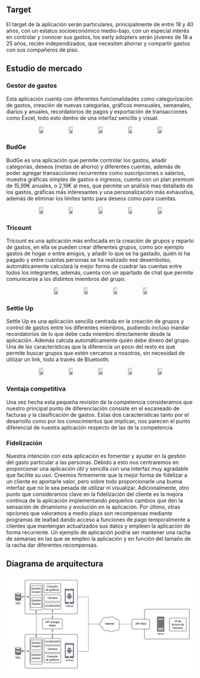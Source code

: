 ## Target

El target de la aplicación serán particulares, principalmente de entre 18 y 40 años, con un estatus socioeconómico medio-bajo, con un especial interés en controlar y conocer sus gastos, los early adopters serán jóvenes de 18 a 25 años, recién independizados, que necesiten ahorrar y compartir gastos con sus compañeros de piso.

## Estudio de mercado

### Gestor de gastos

Esta aplicación cuenta con diferentes funcionalidades como categorización de gastos, creación de nuevas categorías, gráficos mensuales, semanales, diarios y anuales, recordatorios de pagos y exportación de transacciones como Excel, todo esto dentro de una interfaz sencilla y visual.

<p align="center">
  <img src="https://github.com/alvaroddiaz/APM/assets/72129484/289936f2-75c8-42b3-a1d1-118b8f85642a" width="15%" height="15%">
  <img src="https://github.com/alvaroddiaz/APM/assets/72129484/a7ae9dbb-d886-49aa-86d8-4f691a0583ed" width="15%" height="15%">
  <img src="https://github.com/alvaroddiaz/APM/assets/72129484/7fab648f-3370-4f9f-87d6-45fe8380d2e2" width="15%" height="15%">
  <img src="https://github.com/alvaroddiaz/APM/assets/72129484/653367c8-ddc0-402f-af60-21316170f2f8" width="15%" height="15%">
  <img src="https://github.com/alvaroddiaz/APM/assets/72129484/f11d6d5e-cec8-451e-b260-3428ea6cc709" width="15%" height="15%">
</p>


### BudGe
BudGe es una aplicación que permite controlar los gastos, añadir categorías, deseos (metas de ahorro) y diferentes cuentas, además de poder agregar transacciones recurrentes como suscripciones o salarios, muestra gráficas simples de gastos e ingresos, cuenta con un plan premium de 15,99€ anuales, o 2,19€ al mes, que permite un análisis mas detallado de los gastos, gráficas más interesantes y una personalización más exhaustiva, además de eliminar los límites tanto para deseos como para cuentas.

<p align="center">
<img src="https://github.com/alvaroddiaz/APM/assets/72129484/af402ca4-ada0-4186-9d7d-4a219d9a938a" width="15%" height="15%">
<img src="https://github.com/alvaroddiaz/APM/assets/72129484/3933ba8d-9c9d-497b-9bf7-76d3a56b5554" width="15%" height="15%">
<img src="https://github.com/alvaroddiaz/APM/assets/72129484/8112d834-f78a-4bea-be56-b81c954c60a5" width="15%" height="15%">
<img src="https://github.com/alvaroddiaz/APM/assets/72129484/fed7c28f-0a5e-4350-92e5-126c8a729244" width="15%" height="15%">
<img src="https://github.com/alvaroddiaz/APM/assets/72129484/60ed4e10-993e-4b93-baaa-39077e0821ed" width="15%" height="15%">
</p>

### Tricount

Tricount es una aplicación más enfocada en la creación de grupos y reparto de gastos, en ella se pueden crear diferentes grupos, como por ejemplo gastos de hogar o entre amigos, y añadir lo que se ha gastado, quién lo ha pagado y entre cuántas personas se ha realizado ese desembolso, automáticamente calculará la mejor forma de cuadrar las cuentas entre todos los integrantes, además, cuenta con un apartado de chat que permite comunicarse a los distintos miembros del grupo.

<p align="center">
<img src="https://github.com/alvaroddiaz/APM/assets/72129484/7598ed40-f8a6-4787-be63-6fb536e5ae33" width="15%" height="15%">
<img src="https://github.com/alvaroddiaz/APM/assets/72129484/b53ee90d-a971-4c54-b01b-0e4a3a9afca8" width="15%" height="15%">
<img src="https://github.com/alvaroddiaz/APM/assets/72129484/4787981e-89dd-42c8-a241-d99552a584fa" width="15%" height="15%">
<img src="https://github.com/alvaroddiaz/APM/assets/72129484/169b16b4-3330-4fd3-a5fd-ed901ca31916" width="15%" height="15%">
</p>

### Settle Up
Settle Up es una aplicación sencilla centrada en la creación de grupos y control de gastos entre los diferentes miembros, pudiendo incluso mandar recordatorios de lo que debe cada miembro directamente desde la aplicación. Además calcula automáticamente quién debe dinero del grupo. Una de las características que la diferencia un poco del resto es que permite buscar grupos que estén cercanos a nosotros, sin necesidad de utilizar un link, todo a través de Bluetooth.

<p align="center">
<img src="https://github.com/alvaroddiaz/APM/assets/112855052/62c27b24-f567-4083-8351-9508af6c4ee2" width="15%" height="15%">
<img src="https://github.com/alvaroddiaz/APM/assets/112855052/5c3e34ad-ef64-41b1-8a99-a723c1f483ed" width="15%" height="15%">
<img src="https://github.com/alvaroddiaz/APM/assets/112855052/d76a62fc-9ecc-4961-9141-772e0d23aec9" width="15%" height="15%">
<img src="https://github.com/alvaroddiaz/APM/assets/112855052/ce2c6d41-3c27-4262-b3a6-89758c3c3f2b" width="15%" height="15%">
<img src="https://github.com/alvaroddiaz/APM/assets/112855052/a3e88ae3-650d-4bf2-98d2-9f6a600da28d" width="15%" height="15%">
</p>

### Ventaja competitiva
Una vez hecha esta pequeña revisión de la competencia consideramos que nuestro principal punto de diferenciación consiste en el escaneado de facturas y la clasificación de gastos. Estas dos características tanto por el desarrollo como por los conocimientos que implican, nos parecen el punto diferencial de nuestra aplicación respecto de las de la competencia.

### Fidelización
Nuestra intención con esta aplicación es fomentar y ayudar en la gestión del gasto particular a las personas. Debido a esto nos centraremos en proporcionar una aplicación útil y sencilla con una interfaz muy agradable que facilite su uso. Creemos firmemente que la mejor forma de fidelizar a un cliente es aportarle valor, pero sobre todo proporcionarle una buena interfaz que no le sea pesada de utilizar ni visualizar.
Adicionalmente, otro punto que consideramos clave en la fidelización del cliente es la mejora continua de la aplicación implementando pequeños cambios que den la sensación de dinamismo y evolución en la aplicación.
Por último, otras opciones que valoramos a medio plazo son recompensas mediante programas de lealtad dando acceso a funciones de pago temporalmente a clientes que mantengan actualizados sus datos y empleen la aplicación de forma recurrente. Un ejemplo de aplicación podría ser mantener una racha de semanas en las que se empleo la aplicación y en función del tamaño de la racha dar diferentes recompensas.

## Diagrama de arquitectura

![Diagrama de arquitectura](https://github.com/alvaroddiaz/APM/blob/main/img/Diagrama%20APM.png)